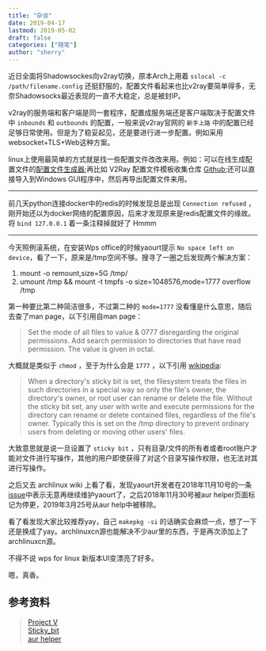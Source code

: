 ```yaml
---
title: "杂谈"
date: 2019-04-17
lastmod: 2019-05-02
draft: false
categories: ["随笔"]
author: "sherry"
---
```

近日全面将Shadowsockes向v2ray切换，原本Arch上用着 `sslocal -c /path/filename.config` 还挺舒服的，配置文件看起来也比v2ray要简单得多，无奈Shadowsocks最近表现的一直不大稳定，总是被封IP。

v2ray的服务端和客户端是同一套程序，配置成服务端还是客户端取决于配置文件中 `inbounds` 和 `outbounds` 的配置，一般来说v2ray官网的 `新手上路` 中的配置已经足够日常使用。但是为了稳妥起见，还是要进行进一步配置。例如采用websocket+TLS+Web这种方案。

<!--more-->

linux上使用最简单的方式就是找一些配置文件改改来用。例如：可以在线生成配置文件的[配置文件生成器](https://www.veekxt.com/utils/v2ray_gen);再比如 V2Ray 配置文件模板收集仓库 [Github](https://github.com/KiriKira/vTemplate);还可以直接导入到Windows GUI程序中，然后再导出配置文件来用。

- - -

前几天python连接docker中的redis的时候发现总是出现 `Connection refused` ，刚开始还以为docker网络的配置原因，后来才发现原来是redis配置文件的缘故。将 `bind 127.0.0.1` 着一条注释掉就好了 Hmmm

- - -

今天照例滚系统，在安装Wps office的时候yaourt提示 `No space left on device`，看了一下，原来是/tmp空间不够。搜寻了一圈之后发现两个解决方案：

1. mount -o remount,size=5G /tmp/
2. umount /tmp && mount -t tmpfs -o size=1048576,mode=1777 overflow /tmp

第一种要比第二种简洁很多，不过第二种的 `mode=1777` 没看懂是什么意思，随后去查了man page，以下引用自man page：

> Set the mode of all files to value & 0777 disregarding the original permissions. Add  search  permission to directories that have read permission. The value is given in octal.

大概就是类似于 `chmod` ，至于为什么会是 `1777` ，以下引用 [wikipedia](https://en.wikipedia.org/wiki/Sticky_bit):

> When a directory's sticky bit is set, the filesystem treats the files in such directories in a special way so only the file's owner, the directory's owner, or root user can rename or delete the file. Without the sticky bit set, any user with write and execute permissions for the directory can rename or delete contained files, regardless of the file's owner. Typically this is set on the /tmp directory to prevent ordinary users from deleting or moving other users' files. 

大致意思就是说一旦设置了 `sticky bit` ，只有目录/文件的所有者或者root账户才能对文件进行写操作，其他的用户即使获得了对这个目录写操作权限，也无法对其进行写操作。

之后又去 archlinux wiki 上看了看，发现yaourt开发者在2018年11月10号的一条[issue](https://github.com/archlinuxfr/yaourt/issues/382#issuecomment-437461631)中表示无意再继续维护yaourt了，之后2018年11月30号被aur helper页面标记为停更，2019年3月25号从aur help中被移除。

看了看发现大家比较推荐yay，自己 `makepkg -si` 的话确实会麻烦一点，想了一下还是换成了yay。archlinuxcn源也能解决不少aur里的东西，于是再次添加上了archlinuxcn源。

不得不说 wps for linux 新版本UI变漂亮了好多。

嗯，真香。

## 参考资料

> [Project V](https://www.v2ray.com/)  
> [Sticky_bit](https://en.wikipedia.org/wiki/Sticky_bit)  
> [aur helper](https://wiki.archlinux.org/index.php/AUR_helpers)